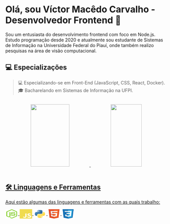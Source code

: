 # Olá, sou Víctor Macêdo Carvalho - Desenvolvedor Frontend 👋

Sou um entusiasta do desenvolvimento frontend com foco em Node.js. Estudo programação desde 2020 e atualmente sou estudante de Sistemas de Informação na Universidade Federal do Piauí, onde também realizo pesquisas na área de visão computacional.

## 💻 Especializações

> 💻 Especializando-se em Front-End (JavaScript, CSS, React, Docker).<br>
> 🎓 Bacharelando em Sistemas de Informação na UFPI.<br>

##
 
<div align="center" >
  <a href="https://github.com/nomevini">
  <img width="49%" height="195px" src="https://github-readme-stats.vercel.app/api?username=nomevict&show_icons=true&theme=transparent" />
  <img width="44%" height="195px" src="https://github-readme-stats.vercel.app/api/top-langs/?username=nomevict&hide_progress=true&theme=transparent" /> 
  
</div>

<br>


## 🛠️ Linguagens e Ferramentas

Aqui estão algumas das linguagens e ferramentas com as quais trabalho:

<p align="left">
  <div>
  <img align="center" alt="Vini-Python" height="30" width="40" src="https://raw.githubusercontent.com/devicons/devicon/master/icons/nodejs/nodejs-original.svg">
  <img align="center" alt="Vini-Js" height="30" width="40" src="https://raw.githubusercontent.com/devicons/devicon/master/icons/javascript/javascript-plain.svg">
  <img align="center" alt="Vini-Python" height="30" width="40" src="https://raw.githubusercontent.com/devicons/devicon/master/icons/python/python-original.svg">
  <img align="center" alt="Vini-HTML" height="30" width="40" src="https://raw.githubusercontent.com/devicons/devicon/master/icons/html5/html5-original.svg">
  <img align="center" alt="Vini-CSS" height="30" width="40" src="https://raw.githubusercontent.com/devicons/devicon/master/icons/css3/css3-original.svg">
</div>
</p>


